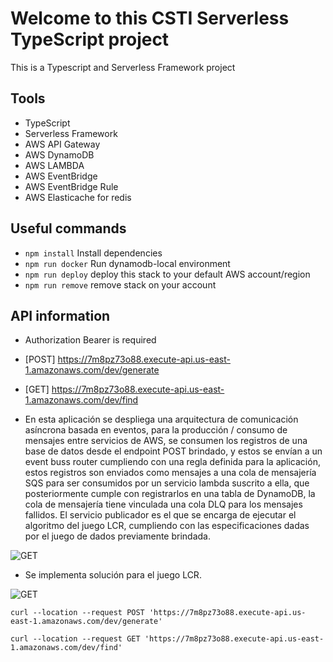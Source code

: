 # Welcome to this CSTI Serverless TypeScript project

This is a Typescript and Serverless Framework project

## Tools

- TypeScript
- Serverless Framework
- AWS API Gateway
- AWS DynamoDB
- AWS LAMBDA
- AWS EventBridge
- AWS EventBridge Rule
- AWS Elasticache for redis


## Useful commands

- `npm install` Install dependencies
- `npm run docker` Run dynamodb-local environment
- `npm run deploy` deploy this stack to your default AWS account/region
- `npm run remove` remove stack on your account

## API information
- Authorization Bearer is required
- [POST] https://7m8pz73o88.execute-api.us-east-1.amazonaws.com/dev/generate
- [GET] https://7m8pz73o88.execute-api.us-east-1.amazonaws.com/dev/find

- En esta aplicación se despliega una arquitectura de comunicación asíncrona basada en eventos,
para la producción / consumo de mensajes entre servicios de AWS, se consumen los registros de una base de datos desde el endpoint POST brindado, y estos se envían a un event buss router cumpliendo con una regla definida para la aplicación, estos registros son enviados como mensajes a una cola de mensajería SQS para ser consumidos por un servicio lambda suscrito a ella, que posteriormente cumple con registrarlos en una tabla de DynamoDB, la cola de mensajería tiene vinculada una cola DLQ para los mensajes fallidos.
El servicio publicador es el que se encarga de ejecutar el algoritmo del juego LCR, cumpliendo con las especificaciones dadas por el juego de dados previamente brindada.

![GET](https://res.cloudinary.com/dcwq9jz8t/image/upload/v1683421611/dev/csti-app_hogrsc.jpg)


- Se implementa solución para el juego LCR.

![GET](https://res.cloudinary.com/dcwq9jz8t/image/upload/v1683420738/dev/juego-dados_g9t8ns.png)

```
curl --location --request POST 'https://7m8pz73o88.execute-api.us-east-1.amazonaws.com/dev/generate'

```
```
curl --location --request GET 'https://7m8pz73o88.execute-api.us-east-1.amazonaws.com/dev/find'
```

